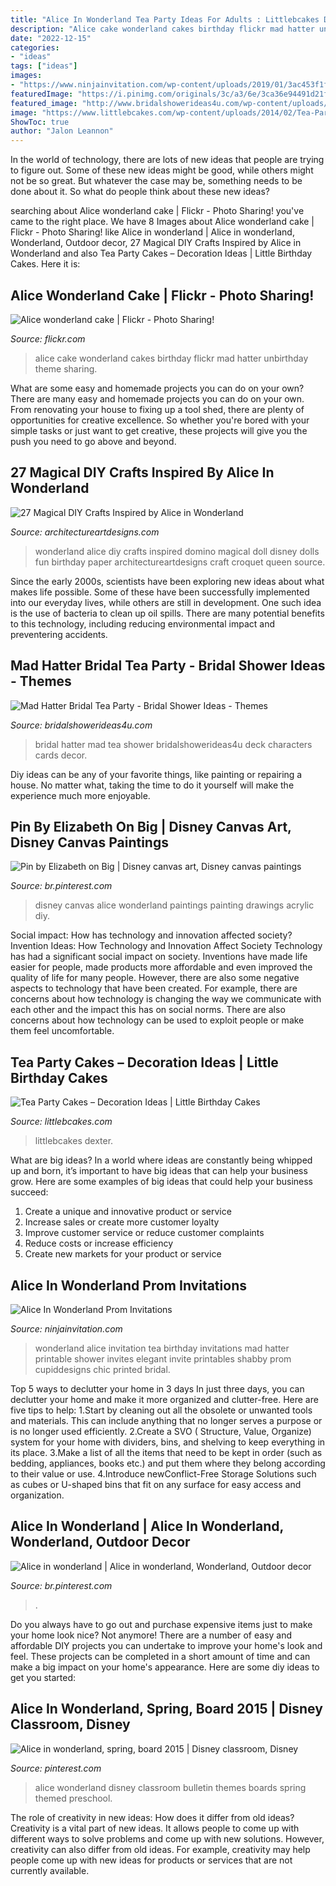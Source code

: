 ```yaml
---
title: "Alice In Wonderland Tea Party Ideas For Adults : Littlebcakes Dexter"
description: "Alice cake wonderland cakes birthday flickr mad hatter unbirthday theme sharing"
date: "2022-12-15"
categories:
- "ideas"
tags: ["ideas"]
images:
- "https://www.ninjainvitation.com/wp-content/uploads/2019/01/3ac453f1f0dbb63bee85242d8f40ec88_6.jpg"
featuredImage: "https://i.pinimg.com/originals/3c/a3/6e/3ca36e94491d21f9d85920f09e74090b.jpg"
featured_image: "http://www.bridalshowerideas4u.com/wp-content/uploads/2016/02/Mad-Hatter-Bridal-Tea-Party-deck-of-cards-decor-and-characters.jpeg"
image: "https://www.littlebcakes.com/wp-content/uploads/2014/02/Tea-Party-Cake.jpg"
ShowToc: true
author: "Jalon Leannon"
---
```



In the world of technology, there are lots of new ideas that people are trying to figure out. Some of these new ideas might be good, while others might not be so great. But whatever the case may be, something needs to be done about it. So what do people think about these new ideas?

	

		
searching about Alice wonderland cake | Flickr - Photo Sharing! you've came to the right place. We have 8 Images about Alice wonderland cake | Flickr - Photo Sharing! like Alice in wonderland | Alice in wonderland, Wonderland, Outdoor decor, 27 Magical DIY Crafts Inspired by Alice in Wonderland and also Tea Party Cakes – Decoration Ideas | Little Birthday Cakes. Here it is:
		
    
## Alice Wonderland Cake | Flickr - Photo Sharing!

<img loading=lazy src="http://farm4.staticflickr.com/3454/5720864802_f671f10bbb_z.jpg" onerror="this.onerror=null;this.src='https://tse2.mm.bing.net/th?id=OIP.P395H8cBYEVsiEEG1ieUIgAAAA&amp;pid=15.1';" alt="Alice wonderland cake | Flickr - Photo Sharing!">

_Source: flickr.com_

>alice cake wonderland cakes birthday flickr mad hatter unbirthday theme sharing. 

	

What are some easy and homemade projects you can do on your own?
There are many easy and homemade projects you can do on your own. From renovating your house to fixing up a tool shed, there are plenty of opportunities for creative excellence. So whether you're bored with your simple tasks or just want to get creative, these projects will give you the push you need to go above and beyond.

    
## 27 Magical DIY Crafts Inspired By Alice In Wonderland

<img loading=lazy src="https://www.architectureartdesigns.com/wp-content/uploads/2014/01/2050-630x839.jpg" onerror="this.onerror=null;this.src='https://tse1.mm.bing.net/th?id=OIP.pBbyyUjCFgH7eBME-KTw-gHaJ3&amp;pid=15.1';" alt="27 Magical DIY Crafts Inspired by Alice in Wonderland">

_Source: architectureartdesigns.com_

>wonderland alice diy crafts inspired domino magical doll disney dolls fun birthday paper architectureartdesigns craft croquet queen source. 

	

Since the early 2000s, scientists have been exploring new ideas about what makes life possible. Some of these have been successfully implemented into our everyday lives, while others are still in development. One such idea is the use of bacteria to clean up oil spills. There are many potential benefits to this technology, including reducing environmental impact and preventering accidents.

    
## Mad Hatter Bridal Tea Party - Bridal Shower Ideas - Themes

<img loading=lazy src="http://www.bridalshowerideas4u.com/wp-content/uploads/2016/02/Mad-Hatter-Bridal-Tea-Party-deck-of-cards-decor-and-characters.jpeg" onerror="this.onerror=null;this.src='https://tse2.mm.bing.net/th?id=OIP.tH-2ywqa3bQcdSTJdaiD3wHaLH&amp;pid=15.1';" alt="Mad Hatter Bridal Tea Party - Bridal Shower Ideas - Themes">

_Source: bridalshowerideas4u.com_

>bridal hatter mad tea shower bridalshowerideas4u deck characters cards decor. 

	

Diy ideas can be any of your favorite things, like painting or repairing a house. No matter what, taking the time to do it yourself will make the experience much more enjoyable.

    
## Pin By Elizabeth On Big | Disney Canvas Art, Disney Canvas Paintings

<img loading=lazy src="https://i.pinimg.com/originals/3c/a3/6e/3ca36e94491d21f9d85920f09e74090b.jpg" onerror="this.onerror=null;this.src='https://tse3.mm.bing.net/th?id=OIP.C8MdWooNnNJ4L1WTh2YLggHaNL&amp;pid=15.1';" alt="Pin by Elizabeth on Big | Disney canvas art, Disney canvas paintings">

_Source: br.pinterest.com_

>disney canvas alice wonderland paintings painting drawings acrylic diy. 

	

Social impact: How has technology and innovation affected society?
Invention Ideas: How Technology and Innovation Affect Society
Technology has had a significant social impact on society. Inventions have made life easier for people, made products more affordable and even improved the quality of life for many people. However, there are also some negative aspects to technology that have been created. For example, there are concerns about how technology is changing the way we communicate with each other and the impact this has on social norms. There are also concerns about how technology can be used to exploit people or make them feel uncomfortable.

    
## Tea Party Cakes – Decoration Ideas | Little Birthday Cakes

<img loading=lazy src="https://www.littlebcakes.com/wp-content/uploads/2014/02/Tea-Party-Cake.jpg" onerror="this.onerror=null;this.src='https://tse2.mm.bing.net/th?id=OIP.deY3zWi-TrQyWkKKq_QIQgHaJ4&amp;pid=15.1';" alt="Tea Party Cakes – Decoration Ideas | Little Birthday Cakes">

_Source: littlebcakes.com_

>littlebcakes dexter. 

	

What are big ideas?
In a world where ideas are constantly being whipped up and born, it’s important to have big ideas that can help your business grow. Here are some examples of big ideas that could help your business succeed: 
1. Create a unique and innovative product or service 
2. Increase sales or create more customer loyalty 
3. Improve customer service or reduce customer complaints 
4. Reduce costs or increase efficiency 
5. Create new markets for your product or service 

    
## Alice In Wonderland Prom Invitations

<img loading=lazy src="https://www.ninjainvitation.com/wp-content/uploads/2019/01/3ac453f1f0dbb63bee85242d8f40ec88_6.jpg" onerror="this.onerror=null;this.src='https://tse3.mm.bing.net/th?id=OIP.suwKeczB2b_Nrwv2c30suAAAAA&amp;pid=15.1';" alt="Alice In Wonderland Prom Invitations">

_Source: ninjainvitation.com_

>wonderland alice invitation tea birthday invitations mad hatter printable shower invites elegant invite printables shabby prom cupiddesigns chic printed bridal. 

	

Top 5 ways to declutter your home in 3 days
In just three days, you can declutter your home and make it more organized and clutter-free. Here are five tips to help:
1.Start by cleaning out all the obsolete or unwanted tools and materials. This can include anything that no longer serves a purpose or is no longer used efficiently.
2.Create a SVO ( Structure, Value, Organize) system for your home with dividers, bins, and shelving to keep everything in its place.
3.Make a list of all the items that need to be kept in order (such as bedding, appliances, books etc.) and put them where they belong according to their value or use.
4.Introduce newConflict-Free Storage Solutions such as cubes or U-shaped bins that fit on any surface for easy access and organization.      
    
## Alice In Wonderland | Alice In Wonderland, Wonderland, Outdoor Decor

<img loading=lazy src="https://i.pinimg.com/736x/cc/c0/be/ccc0be671f3f98040dbd88576f5fbf03.jpg" onerror="this.onerror=null;this.src='https://tse3.mm.bing.net/th?id=OIP.eCHtgQIIul3SSMgDkvOAeQHaMk&amp;pid=15.1';" alt="Alice in wonderland | Alice in wonderland, Wonderland, Outdoor decor">

_Source: br.pinterest.com_

>. 

	

Do you always have to go out and purchase expensive items just to make your home look nice? Not anymore! There are a number of easy and affordable DIY projects you can undertake to improve your home's look and feel. These projects can be completed in a short amount of time and can make a big impact on your home's appearance. Here are some diy ideas to get you started: 

    
## Alice In Wonderland, Spring, Board 2015 | Disney Classroom, Disney

<img loading=lazy src="https://i.pinimg.com/736x/21/d6/98/21d6984e839a76302344053367e5b744--classroom-themes-bulletin-boards.jpg" onerror="this.onerror=null;this.src='https://tse3.mm.bing.net/th?id=OIP.NLc_wHzLFfRZ9vWNZtDPyAHaFj&amp;pid=15.1';" alt="Alice in wonderland, spring, board 2015 | Disney classroom, Disney">

_Source: pinterest.com_

>alice wonderland disney classroom bulletin themes boards spring themed preschool. 

	

The role of creativity in new ideas: How does it differ from old ideas?
Creativity is a vital part of new ideas. It allows people to come up with different ways to solve problems and come up with new solutions. However, creativity can also differ from old ideas. For example, creativity may help people come up with new ideas for products or services that are not currently available.

